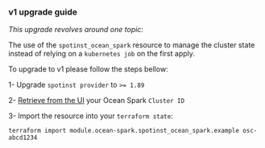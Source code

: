 ###  v1 upgrade guide

*This upgrade revolves around one topic:*

The use of the `spotinst_ocean_spark` resource to manage the cluster state instead of relying on a `kubernetes job` on the first apply.

To upgrade to v1 please follow the steps bellow:

1- Upgrade `spotinst provider` to `>= 1.89`

2- [Retrieve from the UI](https://console.spotinst.com/ocean/spark/clusters) your Ocean Spark `Cluster ID`

3- Import the resource into your `terraform state`:

```
terraform import module.ocean-spark.spotinst_ocean_spark.example osc-abcd1234
```
